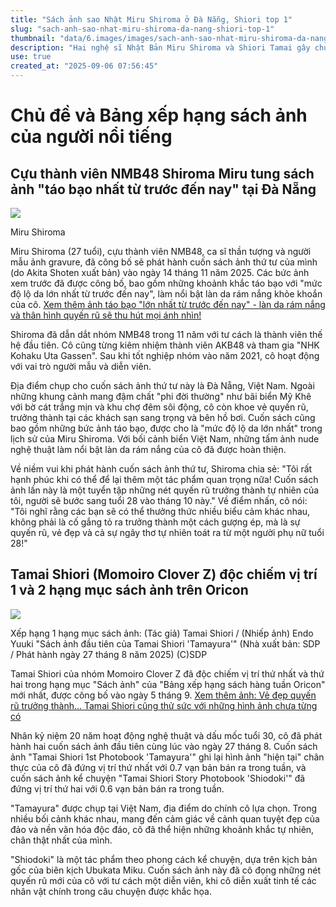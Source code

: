 ```yaml
---
title: "Sách ảnh sao Nhật Miru Shiroma ở Đà Nẵng, Shiori top 1"
slug: "sach-anh-sao-nhat-miru-shiroma-da-nang-shiori-top-1"
thumbnail: "data/6.images/images/sach-anh-sao-nhat-miru-shiroma-da-nang-shiori-top-1.webp"
description: "Hai nghệ sĩ Nhật Bản Miru Shiroma và Shiori Tamai gây chú ý với sách ảnh mới. Miru Shiroma chọn Đà Nẵng, Việt Nam làm bối cảnh cho bộ ảnh táo bạo. Shiori Tamai độc chiếm top 1 Oricon."
use: true
created_at: "2025-09-06 07:56:45"
---
```


# Chủ đề và Bảng xếp hạng sách ảnh của người nổi tiếng

## Cựu thành viên NMB48 Shiroma Miru tung sách ảnh "táo bạo nhất từ trước đến nay" tại Đà Nẵng

![](/images/20250905-11675028-yorozuns-000-1-view.webp)

Miru Shiroma

Miru Shiroma (27 tuổi), cựu thành viên NMB48, ca sĩ thần tượng và người mẫu ảnh gravure, đã công bố sẽ phát hành cuốn sách ảnh thứ tư của mình (do Akita Shoten xuất bản) vào ngày 14 tháng 11 năm 2025. Các bức ảnh xem trước đã được công bố, bao gồm những khoảnh khắc táo bạo với "mức độ lộ da lớn nhất từ trước đến nay", làm nổi bật làn da rám nắng khỏe khoắn của cô.
[Xem thêm ảnh táo bạo "lớn nhất từ trước đến nay" - làn da rám nắng và thân hình quyến rũ sẽ thu hút mọi ánh nhìn!](https://yorozoonews.jp/article/16000542?p=29969960&ro=16000542&ri=0)

Shiroma đã dẫn dắt nhóm NMB48 trong 11 năm với tư cách là thành viên thế hệ đầu tiên. Cô cũng từng kiêm nhiệm thành viên AKB48 và tham gia "NHK Kohaku Uta Gassen". Sau khi tốt nghiệp nhóm vào năm 2021, cô hoạt động với vai trò người mẫu và diễn viên.

Địa điểm chụp cho cuốn sách ảnh thứ tư này là Đà Nẵng, Việt Nam. Ngoài những khung cảnh mang đậm chất "phi đời thường" như bãi biển Mỹ Khê với bờ cát trắng mịn và khu chợ đêm sôi động, cô còn khoe vẻ quyến rũ, trưởng thành tại các khách sạn sang trọng và bên hồ bơi. Cuốn sách cũng bao gồm những bức ảnh táo bạo, được cho là "mức độ lộ da lớn nhất" trong lịch sử của Miru Shiroma. Với bối cảnh biển Việt Nam, những tấm ảnh nude nghệ thuật làm nổi bật làn da rám nắng của cô đã được hoàn thiện.

Về niềm vui khi phát hành cuốn sách ảnh thứ tư, Shiroma chia sẻ: "Tôi rất hạnh phúc khi có thể để lại thêm một tác phẩm quan trọng nữa! Cuốn sách ảnh lần này là một tuyển tập những nét quyến rũ trưởng thành tự nhiên của tôi, người sẽ bước sang tuổi 28 vào tháng 10 này." Về điểm nhấn, cô nói: "Tôi nghĩ rằng các bạn sẽ có thể thưởng thức nhiều biểu cảm khác nhau, không phải là cố gắng tỏ ra trưởng thành một cách gượng ép, mà là sự quyến rũ, vẻ đẹp và cả sự ngây thơ tự nhiên toát ra từ một người phụ nữ tuổi 28!"

## Tamai Shiori (Momoiro Clover Z) độc chiếm vị trí 1 và 2 hạng mục sách ảnh trên Oricon

![](/images/20250905-00000352-oric-000-10-view.webp)

Xếp hạng 1 hạng mục sách ảnh: (Tác giả) Tamai Shiori / (Nhiếp ảnh) Endo Yuuki "Sách ảnh đầu tiên của Tamai Shiori 'Tamayura'" (Nhà xuất bản: SDP / Phát hành ngày 27 tháng 8 năm 2025) (C)SDP

Tamai Shiori của nhóm Momoiro Clover Z đã độc chiếm vị trí thứ nhất và thứ hai trong hạng mục "Sách ảnh" của "Bảng xếp hạng sách hàng tuần Oricon" mới nhất, được công bố vào ngày 5 tháng 9.
[Xem thêm ảnh: Vẻ đẹp quyến rũ trưởng thành... Tamai Shiori cũng thử sức với những hình ảnh chưa từng có](https://www.oricon.co.jp/news/2402550/photo/4/?anc=304&utm_source=headlines.yahoo.co.jp&utm_content=%2Fhl%3Fa%3D20250905-00000352-oric-ent&utm_medium=referral)

Nhân kỷ niệm 20 năm hoạt động nghệ thuật và dấu mốc tuổi 30, cô đã phát hành hai cuốn sách ảnh đầu tiên cùng lúc vào ngày 27 tháng 8. Cuốn sách ảnh "Tamai Shiori 1st Photobook 'Tamayura'" ghi lại hình ảnh "hiện tại" chân thực của cô đã đứng vị trí thứ nhất với 0.7 vạn bản bán ra trong tuần, và cuốn sách ảnh kể chuyện "Tamai Shiori Story Photobook 'Shiodoki'" đã đứng vị trí thứ hai với 0.6 vạn bản bán ra trong tuần.

"Tamayura" được chụp tại Việt Nam, địa điểm do chính cô lựa chọn. Trong nhiều bối cảnh khác nhau, mang đến cảm giác về cảnh quan tuyệt đẹp của đảo và nền văn hóa độc đáo, cô đã thể hiện những khoảnh khắc tự nhiên, chân thật nhất của mình.

"Shiodoki" là một tác phẩm theo phong cách kể chuyện, dựa trên kịch bản gốc của biên kịch Ubukata Miku. Cuốn sách ảnh này đã cô đọng những nét quyến rũ mới của cô với tư cách một diễn viên, khi cô diễn xuất tinh tế các nhân vật chính trong câu chuyện được khắc họa.